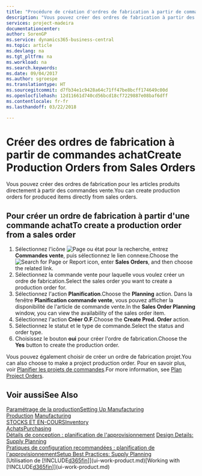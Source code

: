 ```yaml
---
title: "Procédure de création d'ordres de fabrication à partir de commandes vente | Microsoft Docs"
description: "Vous pouvez créer des ordres de fabrication à partir des commandes vente dans le département Ventes & marketing."
services: project-madeira
documentationcenter: 
author: SorenGP
ms.service: dynamics365-business-central
ms.topic: article
ms.devlang: na
ms.tgt_pltfrm: na
ms.workload: na
ms.search.keywords: 
ms.date: 09/04/2017
ms.author: sgroespe
ms.translationtype: HT
ms.sourcegitcommit: d7fb34e1c9428a64c71ff47be8bcff174649c00d
ms.openlocfilehash: 12d11661d740cd56bcd18cf7229887e08baf6dff
ms.contentlocale: fr-fr
ms.lasthandoff: 03/22/2018

---
```

# <a name="create-production-orders-from-sales-orders"></a><span data-ttu-id="7ca73-103">Créer des ordres de fabrication à partir de commandes achat</span><span class="sxs-lookup"><span data-stu-id="7ca73-103">Create Production Orders from Sales Orders</span></span>
<span data-ttu-id="7ca73-104">Vous pouvez créer des ordres de fabrication pour les articles produits directement à partir des commandes vente.</span><span class="sxs-lookup"><span data-stu-id="7ca73-104">You can create production orders for produced items directly from sales orders.</span></span>  

## <a name="to-create-a-production-order-from-a-sales-order"></a><span data-ttu-id="7ca73-105">Pour créer un ordre de fabrication à partir d'une commande achat</span><span class="sxs-lookup"><span data-stu-id="7ca73-105">To create a production order from a sales order</span></span>  

1.  <span data-ttu-id="7ca73-106">Sélectionnez l'icône ![Page ou état pour la recherche](media/ui-search/search_small.png "Page ou état pour la recherche"), entrez **Commandes vente**, puis sélectionnez le lien connexe.</span><span class="sxs-lookup"><span data-stu-id="7ca73-106">Choose the ![Search for Page or Report](media/ui-search/search_small.png "Search for Page or Report icon") icon, enter **Sales Orders**, and then choose the related link.</span></span>  
2.  <span data-ttu-id="7ca73-107">Sélectionnez la commande vente pour laquelle vous voulez créer un ordre de fabrication.</span><span class="sxs-lookup"><span data-stu-id="7ca73-107">Select the sales order you want to create a production order for.</span></span>  
3.  <span data-ttu-id="7ca73-108">Sélectionnez l'action **Planification**.</span><span class="sxs-lookup"><span data-stu-id="7ca73-108">Choose the **Planning** action.</span></span> <span data-ttu-id="7ca73-109">Dans la fenêtre **Planification commande vente**, vous pouvez afficher la disponibilité de l'article de commande vente.</span><span class="sxs-lookup"><span data-stu-id="7ca73-109">In the **Sales Order Planning** window, you can view the availability of the sales order item.</span></span>  
4.  <span data-ttu-id="7ca73-110">Sélectionnez l'action **Créer O.F**.</span><span class="sxs-lookup"><span data-stu-id="7ca73-110">Choose the **Create Prod. Order** action.</span></span>  
5.  <span data-ttu-id="7ca73-111">Sélectionnez le statut et le type de commande.</span><span class="sxs-lookup"><span data-stu-id="7ca73-111">Select the status and order type.</span></span>  
6.  <span data-ttu-id="7ca73-112">Choisissez le bouton **oui** pour créer l'ordre de fabrication.</span><span class="sxs-lookup"><span data-stu-id="7ca73-112">Choose the **Yes** button to create the production order.</span></span>

<span data-ttu-id="7ca73-113">Vous pouvez également choisir de créer un ordre de fabrication projet.</span><span class="sxs-lookup"><span data-stu-id="7ca73-113">You can also choose to make a project production order.</span></span> <span data-ttu-id="7ca73-114">Pour en savoir plus, voir [Planifier les projets de commandes](production-how-to-plan-project-orders.md).</span><span class="sxs-lookup"><span data-stu-id="7ca73-114">For more information, see [Plan Project Orders](production-how-to-plan-project-orders.md).</span></span>   

## <a name="see-also"></a><span data-ttu-id="7ca73-115">Voir aussi</span><span class="sxs-lookup"><span data-stu-id="7ca73-115">See Also</span></span>  
[<span data-ttu-id="7ca73-116">Paramétrage de la production</span><span class="sxs-lookup"><span data-stu-id="7ca73-116">Setting Up Manufacturing</span></span>](production-configure-production-processes.md)  
<span data-ttu-id="7ca73-117">[Production](production-manage-manufacturing.md)  </span><span class="sxs-lookup"><span data-stu-id="7ca73-117">[Manufacturing](production-manage-manufacturing.md)  </span></span>  
[<span data-ttu-id="7ca73-118">STOCKS ET EN-COURS</span><span class="sxs-lookup"><span data-stu-id="7ca73-118">Inventory</span></span>](inventory-manage-inventory.md)  
[<span data-ttu-id="7ca73-119">Achats</span><span class="sxs-lookup"><span data-stu-id="7ca73-119">Purchasing</span></span>](purchasing-manage-purchasing.md)  
<span data-ttu-id="7ca73-120">[Détails de conception : planification de l'approvisionnement](design-details-supply-planning.md) </span><span class="sxs-lookup"><span data-stu-id="7ca73-120">[Design Details: Supply Planning](design-details-supply-planning.md) </span></span>  
[<span data-ttu-id="7ca73-121">Pratiques de configuration recommandées : planification de l'approvisionnement</span><span class="sxs-lookup"><span data-stu-id="7ca73-121">Setup Best Practices: Supply Planning</span></span>](setup-best-practices-supply-planning.md)  
<span data-ttu-id="7ca73-122">[Utilisation de [!INCLUDE[d365fin](includes/d365fin_md.md)]](ui-work-product.md)</span><span class="sxs-lookup"><span data-stu-id="7ca73-122">[Working with [!INCLUDE[d365fin](includes/d365fin_md.md)]](ui-work-product.md)</span></span>

